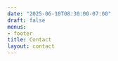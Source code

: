 ```yaml
---
date: "2025-06-10T08:30:00-07:00"
draft: false
menus:
- footer
title: Contact
layout: contact
---
```


